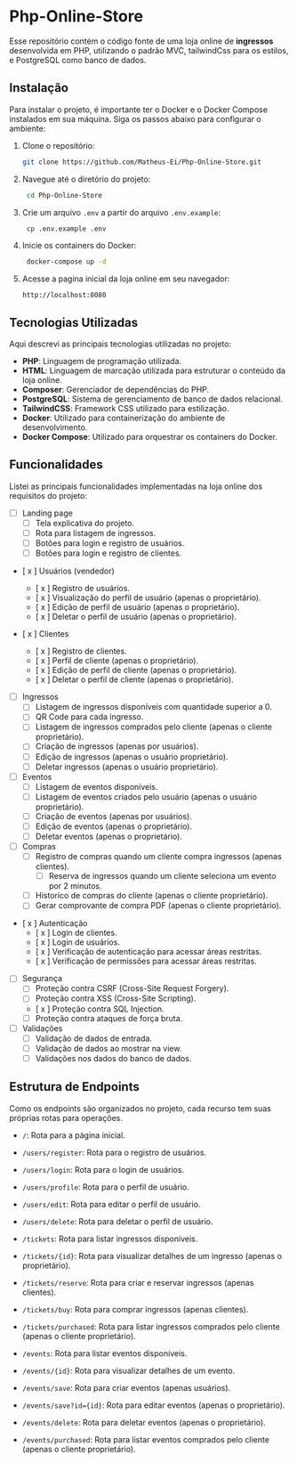 # Php-Online-Store
Esse repositório contém o código fonte de uma loja online de **ingressos** desenvolvida em PHP, utilizando o padrão MVC, tailwindCss para os estilos, e PostgreSQL como banco de dados.

## Instalação
Para instalar o projeto, é importante ter o Docker e o Docker Compose instalados em sua máquina. Siga os passos abaixo para configurar o ambiente:

1. Clone o repositório:
   ```bash
   git clone https://github.com/Matheus-Ei/Php-Online-Store.git
   ```

2. Navegue até o diretório do projeto:
   ```bash
    cd Php-Online-Store
   ```

3. Crie um arquivo `.env` a partir do arquivo `.env.example`:
   ```bash
    cp .env.example .env
   ```

4. Inicie os containers do Docker:
   ```bash
    docker-compose up -d
   ```

5. Acesse a pagina inicial da loja online em seu navegador:
   ```
   http://localhost:8080
   ```

## Tecnologias Utilizadas
Aqui descrevi as principais tecnologias utilizadas no projeto:

- **PHP**: Linguagem de programação utilizada.
- **HTML**: Linguagem de marcação utilizada para estruturar o conteúdo da loja online.
- **Composer**: Gerenciador de dependências do PHP.
- **PostgreSQL**: Sistema de gerenciamento de banco de dados relacional.
- **TailwindCSS**: Framework CSS utilizado para estilização.
- **Docker**: Utilizado para containerização do ambiente de desenvolvimento.
- **Docker Compose**: Utilizado para orquestrar os containers do Docker.

## Funcionalidades
Listei as principais funcionalidades implementadas na loja online dos requisitos do projeto:
- [ ] Landing page
    - [ ] Tela explicativa do projeto.
    - [ ] Rota para listagem de ingressos.
    - [ ] Botões para login e registro de usuários.
    - [ ] Botões para login e registro de clientes.
 
- [ x ] Usuários (vendedor)
  - [ x ] Registro de usuários.
  - [ x ] Visualização do perfil de usuário (apenas o proprietário).
  - [ x ] Edição de perfil de usuário (apenas o proprietário).
  - [ x ] Deletar o perfil de usuário (apenas o proprietário).

- [ x ] Clientes
    - [ x ] Registro de clientes.
    - [ x ] Perfil de cliente (apenas o proprietário).
    - [ x ] Edição de perfil de cliente (apenas o proprietário).
    - [ x ] Deletar o perfil de cliente (apenas o proprietário).

- [ ] Ingressos
  - [ ] Listagem de ingressos disponíveis com quantidade superior a 0.
  - [ ] QR Code para cada ingresso.
  - [ ] Listagem de ingressos comprados pelo cliente (apenas o cliente proprietário).
  - [ ] Criação de ingressos (apenas por usuários).
  - [ ] Edição de ingressos (apenas o usuário proprietário).
  - [ ] Deletar ingressos (apenas o usuário proprietário).

- [ ] Eventos
    - [ ] Listagem de eventos disponíveis.
    - [ ] Listagem de eventos criados pelo usuário (apenas o usuário proprietário).
    - [ ] Criação de eventos (apenas por usuários).
    - [ ] Edição de eventos (apenas o proprietário).
    - [ ] Deletar eventos (apenas o proprietário).

- [ ] Compras
    - [ ] Registro de compras quando um cliente compra ingressos (apenas clientes).
      - [ ] Reserva de ingressos quando um cliente seleciona um evento por 2 minutos.
    - [ ] Historico de compras do cliente (apenas o cliente proprietário).
    - [ ] Gerar comprovante de compra PDF (apenas o cliente proprietário).

- [ x ] Autenticação
  - [ x ] Login de clientes.
  - [ x ] Login de usuários.
  - [ x ] Verificação de autenticação para acessar áreas restritas.
  - [ x ] Verificação de permissões para acessar áreas restritas.

- [ ] Segurança
  - [ ] Proteção contra CSRF (Cross-Site Request Forgery).
  - [ ] Proteção contra XSS (Cross-Site Scripting).
  - [ x ] Proteção contra SQL Injection.
  - [ ] Proteção contra ataques de força bruta.

- [ ] Validações
    - [ ] Validação de dados de entrada.
    - [ ] Validação de dados ao mostrar na view.
    - [ ] Validações nos dados do banco de dados.

## Estrutura de Endpoints
Como os endpoints são organizados no projeto, cada recurso tem suas próprias rotas para operações.
- `/`: Rota para a página inicial.

- `/users/register`: Rota para o registro de usuários.
- `/users/login`: Rota para o login de usuários.
- `/users/profile`: Rota para o perfil de usuário.
- `/users/edit`: Rota para editar o perfil de usuário.
- `/users/delete`: Rota para deletar o perfil de usuário.

- `/tickets`: Rota para listar ingressos disponíveis.
- `/tickets/{id}`: Rota para visualizar detalhes de um ingresso (apenas o proprietário).

- `/tickets/reserve`: Rota para criar e reservar ingressos (apenas clientes).
- `/tickets/buy`: Rota para comprar ingressos (apenas clientes).
- `/tickets/purchased`: Rota para listar ingressos comprados pelo cliente (apenas o cliente proprietário).

- `/events`: Rota para listar eventos disponíveis.
- `/events/{id}`: Rota para visualizar detalhes de um evento.
- `/events/save`: Rota para criar eventos (apenas usuários).
- `/events/save?id={id}`: Rota para editar eventos (apenas o proprietário).
- `/events/delete`: Rota para deletar eventos (apenas o proprietário).
- `/events/purchased`: Rota para listar eventos comprados pelo cliente (apenas o cliente proprietário).
